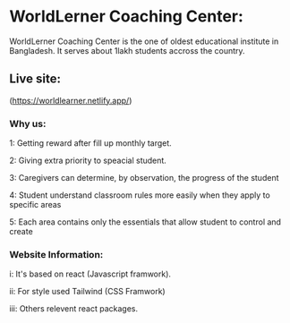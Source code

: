 # WorldLerner Coaching Center:

WorldLerner Coaching Center is the one of oldest educational institute in Bangladesh.
It serves about 1lakh students accross the country.

## Live site:

(https://worldlearner.netlify.app/)

### Why us:

1: Getting reward after fill up monthly target.

2: Giving extra priority to speacial student.

3: Caregivers can determine, by observation, the progress of the student

4: Student understand classroom rules more easily when they apply to specific areas

5: Each area contains only the essentials that allow student to control and create

### Website Information:

i: It's based on react (Javascript framwork).

ii: For style used Tailwind (CSS Framwork)

iii: Others relevent react packages.
